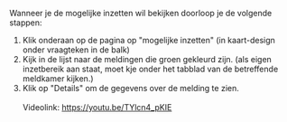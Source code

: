 Wanneer je de mogelijke inzetten wil bekijken doorloop je de volgende stappen:<br/>

1. Klik onderaan op de pagina op "mogelijke inzetten" (in kaart-design onder vraagteken in de balk)
2. Kijk in de lijst naar de meldingen die groen gekleurd zijn. (als eigen inzetbereik aan staat, moet kje onder het tabblad van de betreffende meldkamer kijken.)
3. Klik op "Details" om de gegevens over de melding te zien.
<br/><br/>
Videolink: https://youtu.be/TYlcn4_pKIE